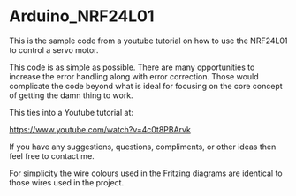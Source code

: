 # Arduino_NRF24L01
This is the sample code from a youtube tutorial on how to use the NRF24L01 to control a servo motor.

This code is as simple as possible. There are many opportunities to increase the error handling along with error correction. Those would complicate the code beyond what is ideal for focusing on the core concept of getting the damn thing to work.

This ties into a Youtube tutorial at:

https://www.youtube.com/watch?v=4c0t8PBArvk

If you have any suggestions, questions, compliments, or other ideas then feel free to contact me.

For simplicity the wire colours used in the Fritzing diagrams are identical to those wires used in the project.
